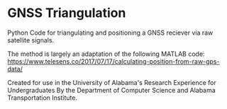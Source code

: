 # GNSS Triangulation

Python Code for triangulating and positioning a GNSS reciever via raw satellite signals.

The method is largely an adaptation of the following MATLAB code:
https://www.telesens.co/2017/07/17/calculating-position-from-raw-gps-data/

Created for use in the University of Alabama's Research Experience for Undergraduates By the Department of Computer Science and Alabama Transportation Institute.
